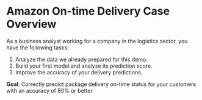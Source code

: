 # Amazon On-time Delivery Case Overview

As a business analyst working for a company in the logistics sector, you have the following tasks:

1. Analyze the data we already prepared for this demo.
2. Build your first model and analyze its prediction score.
3. Improve the accuracy of your delivery predictions.

**Goal**: Correctly predict package delivery on-time status for your customers with an accuracy of 80% or better.
